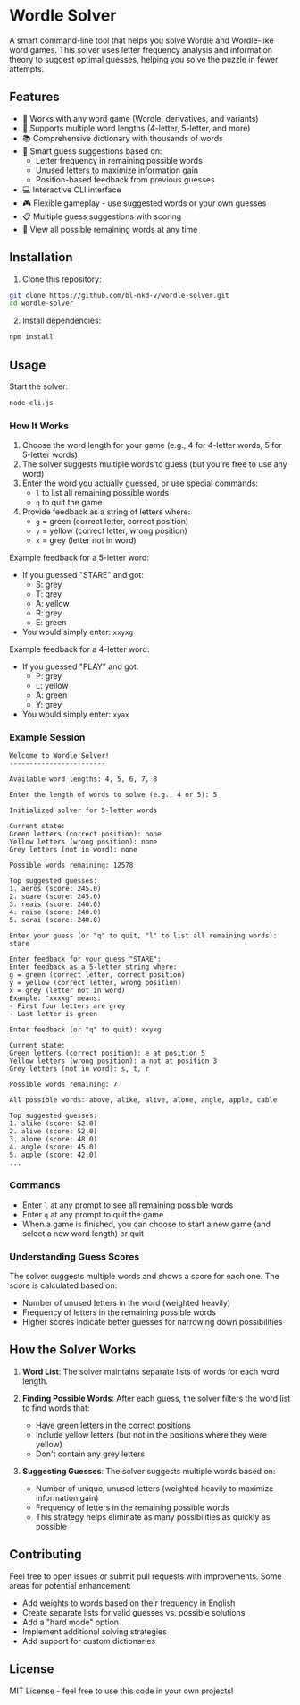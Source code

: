 # Wordle Solver

A smart command-line tool that helps you solve Wordle and Wordle-like word games. This solver uses letter frequency analysis and information theory to suggest optimal guesses, helping you solve the puzzle in fewer attempts.

## Features

- 🎯 Works with any word game (Wordle, derivatives, and variants)
- 📏 Supports multiple word lengths (4-letter, 5-letter, and more)
- 📚 Comprehensive dictionary with thousands of words
- 🧠 Smart guess suggestions based on:
  - Letter frequency in remaining possible words
  - Unused letters to maximize information gain
  - Position-based feedback from previous guesses
- 💻 Interactive CLI interface
- 🎮 Flexible gameplay - use suggested words or your own guesses
- 📋 Multiple guess suggestions with scoring
- 📝 View all possible remaining words at any time

## Installation

1. Clone this repository:

```bash
git clone https://github.com/bl-nkd-v/wordle-solver.git
cd wordle-solver
```

2. Install dependencies:

```bash
npm install
```

## Usage

Start the solver:

```bash
node cli.js
```

### How It Works

1. Choose the word length for your game (e.g., 4 for 4-letter words, 5 for 5-letter words)
2. The solver suggests multiple words to guess (but you're free to use any word)
3. Enter the word you actually guessed, or use special commands:
   - `l` to list all remaining possible words
   - `q` to quit the game
4. Provide feedback as a string of letters where:
   - `g` = green (correct letter, correct position)
   - `y` = yellow (correct letter, wrong position)
   - `x` = grey (letter not in word)

Example feedback for a 5-letter word:

- If you guessed "STARE" and got:
  - S: grey
  - T: grey
  - A: yellow
  - R: grey
  - E: green
- You would simply enter: `xxyxg`

Example feedback for a 4-letter word:

- If you guessed "PLAY" and got:
  - P: grey
  - L: yellow
  - A: green
  - Y: grey
- You would simply enter: `xyax`

### Example Session

```
Welcome to Wordle Solver!
------------------------

Available word lengths: 4, 5, 6, 7, 8

Enter the length of words to solve (e.g., 4 or 5): 5

Initialized solver for 5-letter words

Current state:
Green letters (correct position): none
Yellow letters (wrong position): none
Grey letters (not in word): none

Possible words remaining: 12578

Top suggested guesses:
1. aeros (score: 245.0)
2. soare (score: 245.0)
3. reais (score: 240.0)
4. raise (score: 240.0)
5. serai (score: 240.0)

Enter your guess (or "q" to quit, "l" to list all remaining words): stare

Enter feedback for your guess "STARE":
Enter feedback as a 5-letter string where:
g = green (correct letter, correct position)
y = yellow (correct letter, wrong position)
x = grey (letter not in word)
Example: "xxxxg" means:
- First four letters are grey
- Last letter is green

Enter feedback (or "q" to quit): xxyxg

Current state:
Green letters (correct position): e at position 5
Yellow letters (wrong position): a not at position 3
Grey letters (not in word): s, t, r

Possible words remaining: 7

All possible words: above, alike, alive, alone, angle, apple, cable

Top suggested guesses:
1. alike (score: 52.0)
2. alive (score: 52.0)
3. alone (score: 48.0)
4. angle (score: 45.0)
5. apple (score: 42.0)
...
```

### Commands

- Enter `l` at any prompt to see all remaining possible words
- Enter `q` at any prompt to quit the game
- When a game is finished, you can choose to start a new game (and select a new word length) or quit

### Understanding Guess Scores

The solver suggests multiple words and shows a score for each one. The score is calculated based on:

- Number of unused letters in the word (weighted heavily)
- Frequency of letters in the remaining possible words
- Higher scores indicate better guesses for narrowing down possibilities

## How the Solver Works

1. **Word List**: The solver maintains separate lists of words for each word length.

2. **Finding Possible Words**: After each guess, the solver filters the word list to find words that:

   - Have green letters in the correct positions
   - Include yellow letters (but not in the positions where they were yellow)
   - Don't contain any grey letters

3. **Suggesting Guesses**: The solver suggests multiple words based on:
   - Number of unique, unused letters (weighted heavily to maximize information gain)
   - Frequency of letters in the remaining possible words
   - This strategy helps eliminate as many possibilities as quickly as possible

## Contributing

Feel free to open issues or submit pull requests with improvements. Some areas for potential enhancement:

- Add weights to words based on their frequency in English
- Create separate lists for valid guesses vs. possible solutions
- Add a "hard mode" option
- Implement additional solving strategies
- Add support for custom dictionaries

## License

MIT License - feel free to use this code in your own projects!
